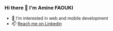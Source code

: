 ### Hi there 👋 I'm Amine FAOUKI

<!--
**faoukiamine/intro** is a ✨ _special_ ✨ repository because its `README.md` (this file) appears on your GitHub profile.
Here are some ideas to get you started:
- 🔭 I’m currently working on ...
- 🌱 I’m currently learning ...
- 👯 I’m looking to collaborate on ...
- 🤔 I’m looking for help with ...
- 💬 Ask me about ...
- 📫 How to reach me: ...
- 😄 Pronouns: ...
- ⚡ Fun fact: ...
-->

* 👀 I'm interested in web and mobile development
* 📫 [Reach me on Linkedin](https://www.linkedin.com/in/faoukiamine/)

